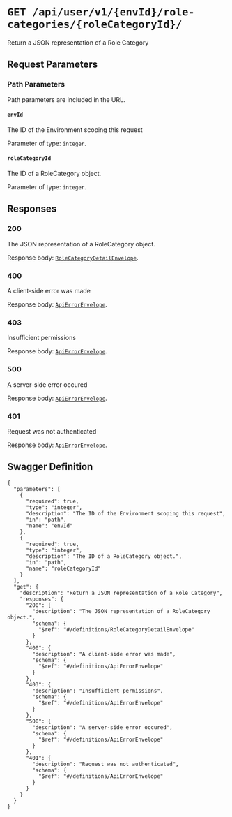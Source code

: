 # `GET /api/user/v1/{envId}/role-categories/{roleCategoryId}/` #

Return a JSON representation of a Role Category

## Request Parameters #

### Path Parameters ###

Path parameters are included in the URL.

#### `envId` ####

The ID of the Environment scoping this request

Parameter of type: `integer`.


#### `roleCategoryId` ####

The ID of a RoleCategory object.

Parameter of type: `integer`.










## Responses ##


### 200 ###

The JSON representation of a RoleCategory object.

Response body: [`RoleCategoryDetailEnvelope`](./../../../../../../../definitions/RoleCategoryDetailEnvelope.mkd).


### 400 ###

A client-side error was made

Response body: [`ApiErrorEnvelope`](./../../../../../../../definitions/ApiErrorEnvelope.mkd).


### 403 ###

Insufficient permissions

Response body: [`ApiErrorEnvelope`](./../../../../../../../definitions/ApiErrorEnvelope.mkd).


### 500 ###

A server-side error occured

Response body: [`ApiErrorEnvelope`](./../../../../../../../definitions/ApiErrorEnvelope.mkd).


### 401 ###

Request was not authenticated

Response body: [`ApiErrorEnvelope`](./../../../../../../../definitions/ApiErrorEnvelope.mkd).




## Swagger Definition ##

    {
      "parameters": [
        {
          "required": true, 
          "type": "integer", 
          "description": "The ID of the Environment scoping this request", 
          "in": "path", 
          "name": "envId"
        }, 
        {
          "required": true, 
          "type": "integer", 
          "description": "The ID of a RoleCategory object.", 
          "in": "path", 
          "name": "roleCategoryId"
        }
      ], 
      "get": {
        "description": "Return a JSON representation of a Role Category", 
        "responses": {
          "200": {
            "description": "The JSON representation of a RoleCategory object.", 
            "schema": {
              "$ref": "#/definitions/RoleCategoryDetailEnvelope"
            }
          }, 
          "400": {
            "description": "A client-side error was made", 
            "schema": {
              "$ref": "#/definitions/ApiErrorEnvelope"
            }
          }, 
          "403": {
            "description": "Insufficient permissions", 
            "schema": {
              "$ref": "#/definitions/ApiErrorEnvelope"
            }
          }, 
          "500": {
            "description": "A server-side error occured", 
            "schema": {
              "$ref": "#/definitions/ApiErrorEnvelope"
            }
          }, 
          "401": {
            "description": "Request was not authenticated", 
            "schema": {
              "$ref": "#/definitions/ApiErrorEnvelope"
            }
          }
        }
      }
    }